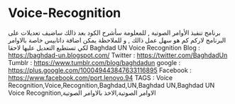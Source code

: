 # Voice-Recognition
برنامج تنفيذ الأوامر الصوتية , للمعلومة سأشرح الكود بعد ذالك ساضيف تعديلات على البرنامج لاركم كم هو سهل عمل ذالك , و للملاحظة يمكن اضافة داتابيس خاصة بالاوامر لكي تستطيع التعديل عليها لاحقا   Baghdad UN Voice Recognition  Blog : https://baghdad-un.blogspot.com/ Twitter : https://twitter.com/BaghdadUn Tumblr : https://www.tumblr.com/blog/baghdadun google : https://plus.google.com/100049443847633116895 Facebook : https://www.facebook.com/port.lenovo.94 TAGS : Voice Recognition,Voice,Recognition,Baghdad,UN,Baghdad UN,Baghdad UN Voice Recognition,الاوامر الصوتية,الاخذ بالاوامر الصوتية
